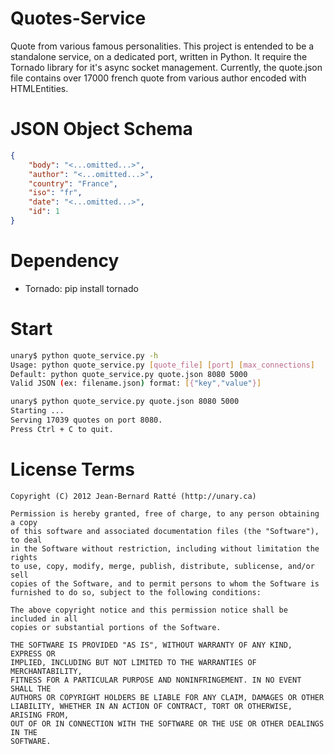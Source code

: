 Quotes-Service
==============

Quote from various famous personalities. This project is entended to be a standalone service, on a dedicated port, written in Python. It require the Tornado library for it's async socket management. 
Currently, the quote.json file contains over 17000 french quote from various author encoded with HTMLEntities.

JSON Object Schema
==================
```json
{
	"body": "<...omitted...>", 
	"author": "<...omitted...>", 
	"country": "France", 
	"iso": "fr", 
	"date": "<...omitted...>", 
	"id": 1
}
```

Dependency
==========
* Tornado: pip install tornado

Start
=====
```bash
unary$ python quote_service.py -h
Usage: python quote_service.py [quote_file] [port] [max_connections]
Default: python quote_service.py quote.json 8080 5000
Valid JSON (ex: filename.json) format: [{"key","value"}]

unary$ python quote_service.py quote.json 8080 5000
Starting ... 
Serving 17039 quotes on port 8080.
Press Ctrl + C to quit. 
```

License Terms
=============

	Copyright (C) 2012 Jean-Bernard Ratté (http://unary.ca)

	Permission is hereby granted, free of charge, to any person obtaining a copy 
	of this software and associated documentation files (the "Software"), to deal
	in the Software without restriction, including without limitation the rights
	to use, copy, modify, merge, publish, distribute, sublicense, and/or sell 
	copies of the Software, and to permit persons to whom the Software is 
	furnished to do so, subject to the following conditions:

	The above copyright notice and this permission notice shall be included in all
	copies or substantial portions of the Software.

	THE SOFTWARE IS PROVIDED "AS IS", WITHOUT WARRANTY OF ANY KIND, EXPRESS OR 
	IMPLIED, INCLUDING BUT NOT LIMITED TO THE WARRANTIES OF MERCHANTABILITY, 
	FITNESS FOR A PARTICULAR PURPOSE AND NONINFRINGEMENT. IN NO EVENT SHALL THE 
	AUTHORS OR COPYRIGHT HOLDERS BE LIABLE FOR ANY CLAIM, DAMAGES OR OTHER 
	LIABILITY, WHETHER IN AN ACTION OF CONTRACT, TORT OR OTHERWISE, ARISING FROM, 
	OUT OF OR IN CONNECTION WITH THE SOFTWARE OR THE USE OR OTHER DEALINGS IN THE 
	SOFTWARE.